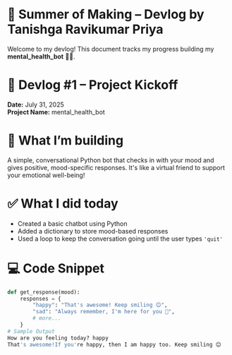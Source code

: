 # 🧠 Summer of Making – Devlog by Tanishga Ravikumar Priya

Welcome to my devlog! This document tracks my progress building my **mental_health_bot** 🤖💙.



# 📅 Devlog #1 – Project Kickoff

**Date:** July 31, 2025  
**Project Name:** mental_health_bot 

# 🧠 What I’m building
A simple, conversational Python bot that checks in with your mood and gives positive, mood-specific responses. It's like a virtual friend to support your emotional well-being!

# ✅ What I did today
- Created a basic chatbot using Python
- Added a dictionary to store mood-based responses
- Used a loop to keep the conversation going until the user types `'quit'`

# 💻 Code Snippet
```python
def get_response(mood):
    responses = {
        "happy": "That's awesome! Keep smiling 😊",
        "sad": "Always remember, I'm here for you 💙",
        # more...
    }
# Sample Output
How are you feeling today? happy
That's awesome!If you're happy, then I am happy too. Keep smiling 😊
